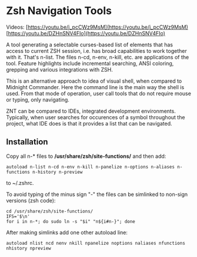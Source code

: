 # Zsh Navigation Tools

Videos: [https://youtu.be/j_pcCWz9MsM](https://youtu.be/j_pcCWz9MsM) [https://youtu.be/DZHnSNV4FIo](https://youtu.be/DZHnSNV4FIo)

A tool generating a selectable curses-based list of elements that has access to current ZSH session, i.e. has broad capabilities to work together with it. That's n-list. The files n-cd, n-env, n-kill, etc. are applications of the tool. Feature highlights include incremental searching, ANSI coloring, grepping and various integrations with ZSH.

This is an alternative approach to idea of visual shell, when compared to Midnight Commander. Here the command line is the main way the shell is used. From that mode of operation, user call tools that do not require mouse or typing, only navigating. 

ZNT can be compared to IDEs, integrated development environments. Typically, when user searches for occurences of a symbol throughout the project, what IDE does is that it provides a list that can be navigated.

## Installation
Copy all n-\* files to **/usr/share/zsh/site-functions/** and then add:

    autoload n-list n-cd n-env n-kill n-panelize n-options n-aliases n-functions n-history n-preview

to ~/.zshrc.

To avoid typing of the minus sign "-" the files can be simlinked to non-sign versions (zsh code):

    cd /usr/share/zsh/site-functions/
    IFS='$\n'
    for i in n-*; do sudo ln -s "$i" "n${i#n-}"; done

After making simlinks add one other autoload line:

    autoload nlist ncd nenv nkill npanelize noptions naliases nfunctions nhistory npreview
